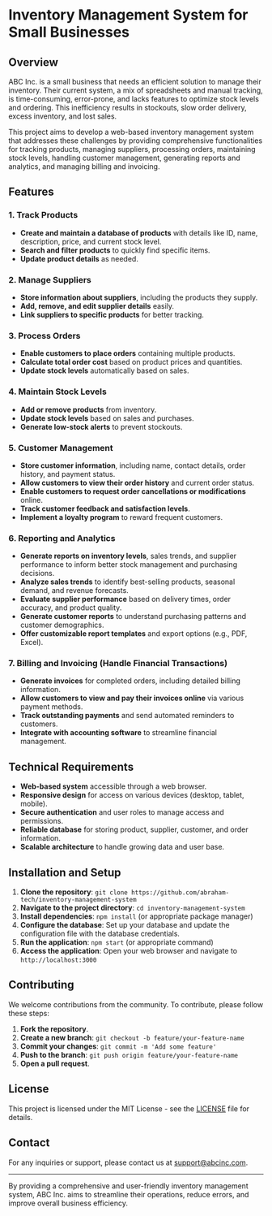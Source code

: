 # Inventory Management System for Small Businesses

## Overview

ABC Inc. is a small business that needs an efficient solution to manage their inventory. Their current system, a mix of spreadsheets and manual tracking, is time-consuming, error-prone, and lacks features to optimize stock levels and ordering. This inefficiency results in stockouts, slow order delivery, excess inventory, and lost sales.

This project aims to develop a web-based inventory management system that addresses these challenges by providing comprehensive functionalities for tracking products, managing suppliers, processing orders, maintaining stock levels, handling customer management, generating reports and analytics, and managing billing and invoicing.

## Features

### 1. Track Products
- **Create and maintain a database of products** with details like ID, name, description, price, and current stock level.
- **Search and filter products** to quickly find specific items.
- **Update product details** as needed.

### 2. Manage Suppliers
- **Store information about suppliers**, including the products they supply.
- **Add, remove, and edit supplier details** easily.
- **Link suppliers to specific products** for better tracking.

### 3. Process Orders
- **Enable customers to place orders** containing multiple products.
- **Calculate total order cost** based on product prices and quantities.
- **Update stock levels** automatically based on sales.

### 4. Maintain Stock Levels
- **Add or remove products** from inventory.
- **Update stock levels** based on sales and purchases.
- **Generate low-stock alerts** to prevent stockouts.

### 5. Customer Management
- **Store customer information**, including name, contact details, order history, and payment status.
- **Allow customers to view their order history** and current order status.
- **Enable customers to request order cancellations or modifications** online.
- **Track customer feedback and satisfaction levels**.
- **Implement a loyalty program** to reward frequent customers.

### 6. Reporting and Analytics
- **Generate reports on inventory levels**, sales trends, and supplier performance to inform better stock management and purchasing decisions.
- **Analyze sales trends** to identify best-selling products, seasonal demand, and revenue forecasts.
- **Evaluate supplier performance** based on delivery times, order accuracy, and product quality.
- **Generate customer reports** to understand purchasing patterns and customer demographics.
- **Offer customizable report templates** and export options (e.g., PDF, Excel).

### 7. Billing and Invoicing (Handle Financial Transactions)
- **Generate invoices** for completed orders, including detailed billing information.
- **Allow customers to view and pay their invoices online** via various payment methods.
- **Track outstanding payments** and send automated reminders to customers.
- **Integrate with accounting software** to streamline financial management.

## Technical Requirements
- **Web-based system** accessible through a web browser.
- **Responsive design** for access on various devices (desktop, tablet, mobile).
- **Secure authentication** and user roles to manage access and permissions.
- **Reliable database** for storing product, supplier, customer, and order information.
- **Scalable architecture** to handle growing data and user base.

## Installation and Setup
1. **Clone the repository**: `git clone https://github.com/abraham-tech/inventory-management-system`
2. **Navigate to the project directory**: `cd inventory-management-system`
3. **Install dependencies**: `npm install` (or appropriate package manager)
4. **Configure the database**: Set up your database and update the configuration file with the database credentials.
5. **Run the application**: `npm start` (or appropriate command)
6. **Access the application**: Open your web browser and navigate to `http://localhost:3000`

## Contributing
We welcome contributions from the community. To contribute, please follow these steps:
1. **Fork the repository**.
2. **Create a new branch**: `git checkout -b feature/your-feature-name`
3. **Commit your changes**: `git commit -m 'Add some feature'`
4. **Push to the branch**: `git push origin feature/your-feature-name`
5. **Open a pull request**.

## License
This project is licensed under the MIT License - see the [LICENSE](LICENSE) file for details.

## Contact
For any inquiries or support, please contact us at support@abcinc.com.

---

By providing a comprehensive and user-friendly inventory management system, ABC Inc. aims to streamline their operations, reduce errors, and improve overall business efficiency.
